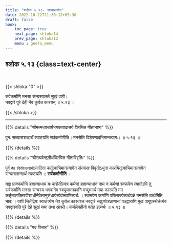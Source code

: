 ```yaml
---
title: "श्लोक ५.१३- सन्यासयोग"
date: 2022-10-22T21:30:12+05:30
draft: false
book:
    toc_page: true
    next_page: shloka14
    prev_page: shloka12
    menu : geeta_menu
---
```




## श्लोक ५.१३ {class=text-center}

<br/>

{{< shloka  "0"  >}}

सर्वकर्माणि मनसा संन्यस्यास्ते सुखं वशी।  
नवद्वारे पुरे देही नैव कुर्वन्न कारयन् ॥ ५.१३ ॥

{{< /shloka >}}

---


{{% details "श्रीमत्मध्वाचार्यभगवत्पादाचर्य विरचित  गीताभाष्य" %}}

पुनः सन्न्यासशब्दार्थं स्पष्टयति सर्वकर्माणीति। 
मनसेति विशेषणादभिमानत्यागः। ॥ ५.१३ ॥

{{% /details %}}



{{% details "श्रीराघवेन्द्रतीर्थविरचित गीताविवृतिः" %}}

पूर्वं `नैव किंचित्करोमी`त्यादिना कर्तृत्वाभिमानत्यागेन
संन्यासः विवृतोऽधुना कारयितृत्वाभिमानत्यागेन 
संन्यासशन्दार्थं स्पष्टयति
॥ **सर्वकर्माणीति** ।   

यद्वा प्राक्कर्माणि ब्रह्मण्याधाय यः करोतीत्यत्र कर्मणां
ब्रह्मण्याधानं नाम न कर्मणां स्वरूपेण त्यागोऽपि तु 
सर्वकर्माणि मनसा संन्यस्य
भगवानेव स्वपूजात्मकानि मच्छुभार्थ मया कारयति मम
कर्तृताशक्तिरपीशाधीनैवेत्यनुसंधायेत्येवंरूपमित्यर्थः । 
स्वरूपेण कर्माणि परित्यज्येत्यर्थपक्षे मनसेति व्यर्थमिति भावः । 
वशी जितेंद्रियः स्वातंत्र्येण नैव
कुर्वन्न कारयंश्च नवद्वारे चक्षुःश्रोत्रघ्राणानां षड्द्वाराणि 
मुखं पायूपस्थेचेत्येवं नवद्वारवति पुरे देहे सुखं 
यथा तथा आस्ते। कर्मलेपहीनो वर्तत
इत्यर्थः ॥ ५.१३ ॥

{{% /details %}}



{{% details "पद विचार" %}}


{{% /details %}}
